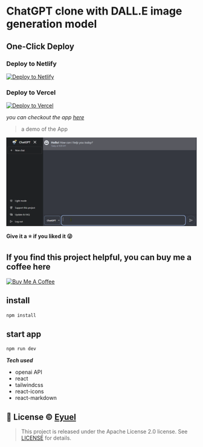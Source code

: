 # ChatGPT clone with DALL.E image generation model

## One-Click Deploy

### Deploy to Netlify

[![Deploy to Netlify](https://www.netlify.com/img/deploy/button.svg)](https://app.netlify.com/start/deploy?repository=https://github.com/EyuCoder/chatgpt-clone)

### Deploy to Vercel

[![Deploy to Vercel](https://vercel.com/button)](https://vercel.com/new/clone?repository-url=https://github.com/EyuCoder/chatgpt-clone&project-name=chatgpt-and-dalle&repo-name=chatgpt-clone)

_you can checkout the app [here](https://chatgpt.eyucoder.com/)_

> a demo of the App

<!-- https://user-images.githubusercontent.com/26358650/212903093-08c58f9b-25b5-440d-89e7-7a4b1f36df5a.mp4 -->
<img src="_pics/demo.gif" width="800px" alt="android icon"/>

**Give it a ⭐ if you liked it 😜**

## If you find this project helpful, you can buy me a coffee here

<a href="https://www.buymeacoffee.com/eyuel" target="_blank"><img src="https://cdn.buymeacoffee.com/buttons/v2/default-yellow.png" alt="Buy Me A Coffee" style="height: 60px !important;width: 217px !important;" ></a>

## install

```bash
npm install
```

## start app

```bash
npm run dev
```

**_Tech used_**

- openai API
- react
- tailwindcss
- react-icons
- react-markdown

## 📝 License © [Eyuel](https://linkedin.com/in/eyuel-daniel)

> This project is released under the Apache License 2.0 license. See [LICENSE](./LICENSE) for details.
